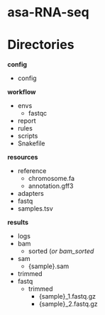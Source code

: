 # asa-RNA-seq


# Directories 
**config**
 - config

**workflow**
  - envs
    - fastqc 
  - report 
  - rules
  - scripts 
  - Snakefile

**resources** 
  - reference
     - chromosome.fa
     - annotation.gff3
  - adapters
  - fastq
  - samples.tsv
 
**results** 
  - logs
  - bam 
     - sorted (*or bam_sorted*
  - sam 
     - {sample}.sam
  - trimmed
- fastq
  - trimmed
     - {sample}_1.fastq.gz
     - {sample}_2.fastq.gz